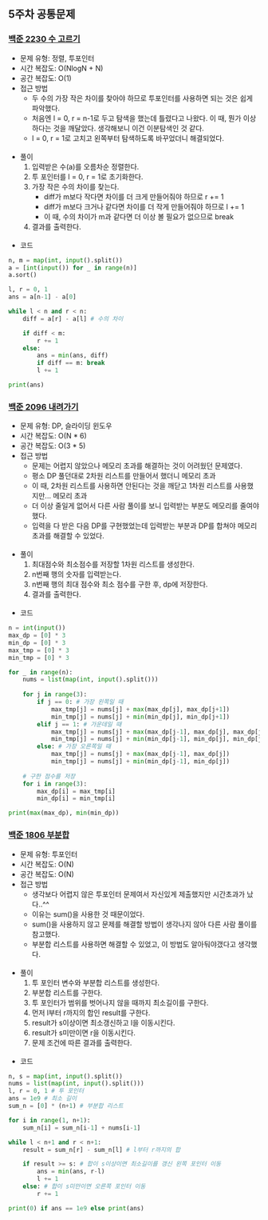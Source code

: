 ## 5주차 공통문제
### [백준 2230 수 고르기](https://www.acmicpc.net/problem/2230)
- 문제 유형: 정렬, 투포인터
- 시간 복잡도: O(NlogN + N)
- 공간 복잡도: O(1)
- 접근 방법
    - 두 수의 가장 작은 차이를 찾아야 하므로 투포인터를 사용하면 되는 것은 쉽게 파악했다.
    - 처음엔 l = 0, r = n-1로 두고 탐색을 했는데 틀렸다고 나왔다. 이 때, 뭔가 이상하다는 것을 깨달았다. 생각해보니 이건 이분탐색인 것 같다.
    - l = 0, r = 1로 고치고 왼쪽부터 탐색하도록 바꾸었더니 해결되었다.
<br/><br/>
- 풀이
    1. 입력받은 수(a)를 오름차순 정렬한다.
    2. 투 포인터를 l = 0, r = 1로 초기화한다.
    3. 가장 작은 수의 차이를 찾는다.
        - diff가 m보다 작다면 차이를 더 크게 만들어줘야 하므로 r += 1
        - diff가 m보다 크거나 같다면 차이를 더 작게 만들어줘야 하므로 l += 1
        - 이 때, 수의 차이가 m과 같다면 더 이상 볼 필요가 없으므로 break
    4. 결과를 출력한다.
<br/><br/>
- 코드
```python
n, m = map(int, input().split())
a = [int(input()) for _ in range(n)]
a.sort()

l, r = 0, 1
ans = a[n-1] - a[0]

while l < n and r < n:
    diff = a[r] - a[l] # 수의 차이

    if diff < m:
        r += 1
    else:
        ans = min(ans, diff)
        if diff == m: break
        l += 1

print(ans)
```

### [백준 2096 내려가기](https://www.acmicpc.net/problem/2096)
- 문제 유형: DP, 슬라이딩 윈도우
- 시간 복잡도: O(N * 6)
- 공간 복잡도: O(3 * 5)
- 접근 방법
    - 문제는 어렵지 않았으나 메모리 초과를 해결하는 것이 어려웠던 문제였다.
    - 평소 DP 풀던대로 2차원 리스트를 만들어서 했더니 메모리 초과
    - 이 때, 2차원 리스트를 사용하면 안된다는 것을 깨닫고 1차원 리스트를 사용했지만... 메모리 초과
    - 더 이상 줄일게 없어서 다른 사람 풀이를 보니 입력받는 부분도 메모리를 줄여야했다.
    - 입력을 다 받은 다음 DP를 구현했었는데 입력받는 부분과 DP를 합쳐야 메모리 초과를 해결할 수 있었다.
<br/><br/>
- 풀이
    1. 최대점수와 최소점수를 저장할 1차원 리스트를 생성한다.
    2. n번째 행의 숫자를 입력받는다.
    3. n번째 행의 최대 점수와 최소 점수를 구한 후, dp에 저장한다.
    4. 결과를 출력한다.
<br/><br/>
- 코드
```python
n = int(input())
max_dp = [0] * 3
min_dp = [0] * 3
max_tmp = [0] * 3
min_tmp = [0] * 3

for _ in range(n):
    nums = list(map(int, input().split()))
    
    for j in range(3):
        if j == 0: # 가장 왼쪽일 때
            max_tmp[j] = nums[j] + max(max_dp[j], max_dp[j+1])
            min_tmp[j] = nums[j] + min(min_dp[j], min_dp[j+1])
        elif j == 1: # 가운데일 때
            max_tmp[j] = nums[j] + max(max_dp[j-1], max_dp[j], max_dp[j+1])
            min_tmp[j] = nums[j] + min(min_dp[j-1], min_dp[j], min_dp[j+1])
        else: # 가장 오른쪽일 때
            max_tmp[j] = nums[j] + max(max_dp[j-1], max_dp[j])
            min_tmp[j] = nums[j] + min(min_dp[j-1], min_dp[j])
    
    # 구한 점수를 저장
    for i in range(3):
        max_dp[i] = max_tmp[i]
        min_dp[i] = min_tmp[i]

print(max(max_dp), min(min_dp))
```

### [백준 1806 부분합](https://www.acmicpc.net/problem/1806)
- 문제 유형: 투포인터
- 시간 복잡도: O(N)
- 공간 복잡도: O(N)
- 접근 방법
    - 생각보다 어렵지 않은 투포인터 문제여서 자신있게 제출했지만 시간초과가 났다..^^
    - 이유는 sum()을 사용한 것 때문이었다.
    - sum()을 사용하지 않고 문제를 해결할 방법이 생각나지 않아 다른 사람 풀이를 참고했다.
    - 부분합 리스트를 사용하면 해결할 수 있었고, 이 방법도 알아둬야갰다고 생각했다.
<br/><br/>
- 풀이
    1. 투 포인터 변수와 부분합 리스트를 생성한다.
    2. 부분합 리스트를 구한다.
    3. 투 포인터가 범위를 벗어나지 않을 때까지 최소길이를 구한다.
    4. 먼저 l부터 r까지의 합인 result를 구한다.
    5. result가 s이상이면 최소갱신하고 l을 이동시킨다.
    6. result가 s미만이면 r을 이동시킨다.
    7. 문제 조건에 따른 결과를 출력한다.
<br/><br/>
- 코드
```python
n, s = map(int, input().split())
nums = list(map(int, input().split()))
l, r = 0, 1 # 투 포인터
ans = 1e9 # 최소 길이
sum_n = [0] * (n+1) # 부분합 리스트

for i in range(1, n+1):
    sum_n[i] = sum_n[i-1] + nums[i-1]

while l < n+1 and r < n+1:
    result = sum_n[r] - sum_n[l] # l부터 r까지의 합

    if result >= s: # 합이 s이상이면 최소길이를 갱신 왼쪽 포인터 이동
        ans = min(ans, r-l)
        l += 1
    else: # 합이 s미만이면 오른쪽 포인터 이동
        r += 1

print(0) if ans == 1e9 else print(ans)
```